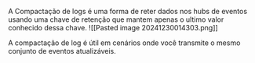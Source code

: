 A Compactação de logs é uma forma de reter dados nos hubs de eventos usando uma chave de retenção que mantem apenas o ultimo valor conhecido dessa chave.
![[Pasted image 20241230014303.png]]

A compactação de log é útil em cenários onde você transmite o mesmo conjunto de eventos atualizáveis.
